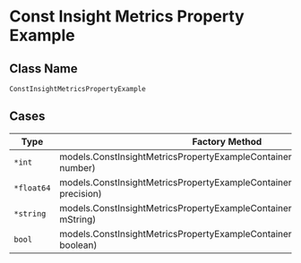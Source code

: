 
# Const Insight Metrics Property Example

## Class Name

`ConstInsightMetricsPropertyExample`

## Cases

| Type | Factory Method |
|  --- | --- |
| `*int` | models.ConstInsightMetricsPropertyExampleContainer.FromNumber(*int number) |
| `*float64` | models.ConstInsightMetricsPropertyExampleContainer.FromPrecision(*float64 precision) |
| `*string` | models.ConstInsightMetricsPropertyExampleContainer.FromString(*string mString) |
| `bool` | models.ConstInsightMetricsPropertyExampleContainer.FromBoolean(bool boolean) |

